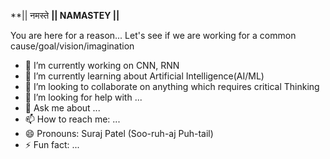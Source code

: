 **|| नमस्ते **|| NAMASTEY ||**

You are here for a reason...
Let's see if we are working for a common cause/goal/vision/imagination

- 🔭 I’m currently working on CNN, RNN  
- 🌱 I’m currently learning about Artificial Intelligence(AI/ML)
- 👯 I’m looking to collaborate on anything which requires critical Thinking
- 🤔 I’m looking for help with ...
- 💬 Ask me about ...
- 📫 How to reach me: ...
- 😄 Pronouns: Suraj Patel (Soo-ruh-aj Puh-tail)
- ⚡ Fun fact: ...

